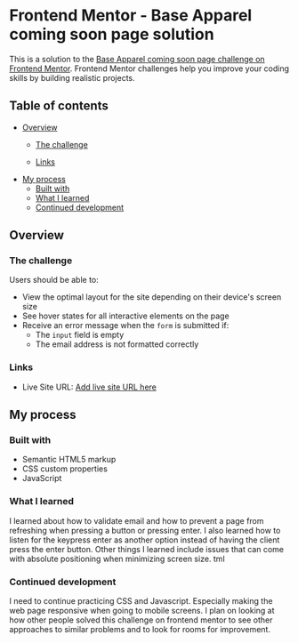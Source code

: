 # Frontend Mentor - Base Apparel coming soon page solution

This is a solution to the [Base Apparel coming soon page challenge on Frontend Mentor](https://www.frontendmentor.io/challenges/base-apparel-coming-soon-page-5d46b47f8db8a7063f9331a0). Frontend Mentor challenges help you improve your coding skills by building realistic projects. 

## Table of contents

- [Overview](#overview)
  - [The challenge](#the-challenge)
  
  - [Links](#links)
- [My process](#my-process)
  - [Built with](#built-with)
  - [What I learned](#what-i-learned)
  - [Continued development](#continued-development)



## Overview

### The challenge

Users should be able to:

- View the optimal layout for the site depending on their device's screen size
- See hover states for all interactive elements on the page
- Receive an error message when the `form` is submitted if:
  - The `input` field is empty
  - The email address is not formatted correctly


### Links

- Live Site URL: [Add live site URL here](https://bibiusa.github.io/base-apparel-coming-soon/)

## My process

### Built with

- Semantic HTML5 markup
- CSS custom properties
- JavaScript


### What I learned

I learned about how to validate email and how to prevent a page from refreshing when pressing a button or pressing enter. I also learned how to listen for the keypress enter as another option instead of having the client press the enter button. Other things I learned include issues that can come with absolute positioning when minimizing screen size.
tml


### Continued development

I need to continue practicing CSS and Javascript. Especially making the web page responsive when going to mobile screens. I plan on looking at how other people solved this challenge on frontend mentor to see other approaches to similar problems and to look for rooms for improvement.


